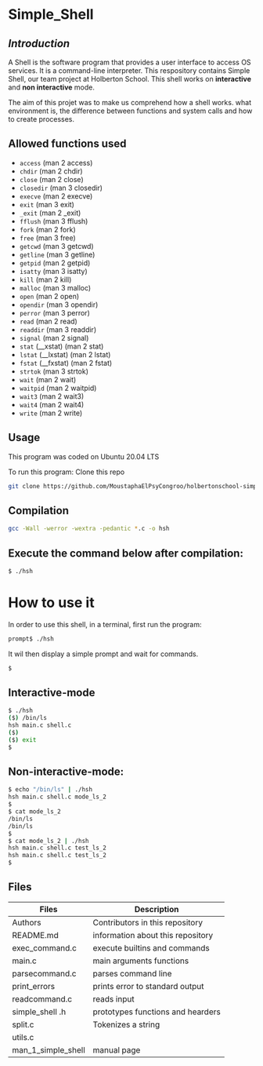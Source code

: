 # Simple_Shell

## _Introduction_

A Shell is the software program that provides a user interface to access OS services. It is a command-line interpreter. This respository contains Simple Shell, our team project at Holberton School. This shell works on **interactive** and **non interactive** mode.

The aim of this projet was to make us comprehend how a shell works. what environment is, the difference between functions and system calls and how to create processes.

## Allowed functions used

*   `access` (man 2 access)
*   `chdir` (man 2 chdir)
*   `close` (man 2 close)
*   `closedir` (man 3 closedir)
*   `execve` (man 2 execve)
*   `exit` (man 3 exit)
*   `_exit` (man 2 _exit)
*   `fflush` (man 3 fflush)
*   `fork` (man 2 fork)
*   `free` (man 3 free)
*   `getcwd` (man 3 getcwd)
*   `getline` (man 3 getline)
*   `getpid` (man 2 getpid)
*   `isatty` (man 3 isatty)
*   `kill` (man 2 kill)
*   `malloc` (man 3 malloc)
*   `open` (man 2 open)
*   `opendir` (man 3 opendir)
*   `perror` (man 3 perror)
*   `read` (man 2 read)
*   `readdir` (man 3 readdir)
*   `signal` (man 2 signal)
*   `stat` (__xstat) (man 2 stat)
*   `lstat` (__lxstat) (man 2 lstat)
*   `fstat` (__fxstat) (man 2 fstat)
*   `strtok` (man 3 strtok)
*   `wait` (man 2 wait)
*   `waitpid` (man 2 waitpid)
*   `wait3` (man 2 wait3)
*   `wait4` (man 2 wait4)
*   `write` (man 2 write)


## Usage
This program was coded on Ubuntu 20.04 LTS

To run this program:
Clone this repo

```sh
git clone https://github.com/MoustaphaElPsyCongroo/holbertonschool-simple_shell.git
```
## Compilation

```sh
gcc -Wall -werror -wextra -pedantic *.c -o hsh
```

## Execute the command below after compilation:

```sh
$ ./hsh
```
# How to use it 
In order to use this shell, in a terminal, first run the program:
```sh
prompt$ ./hsh
```
It wil then display a simple prompt and wait for commands.
```sh
$
```

## Interactive-mode

```sh
$ ./hsh
($) /bin/ls
hsh main.c shell.c
($)
($) exit
$
```
## Non-interactive-mode:

```sh
$ echo "/bin/ls" | ./hsh
hsh main.c shell.c mode_ls_2
$
$ cat mode_ls_2
/bin/ls
/bin/ls
$
$ cat mode_ls_2 | ./hsh
hsh main.c shell.c test_ls_2
hsh main.c shell.c test_ls_2
$
```
## Files
| Files | Description |
| ----- | ----------- |
| Authors |Contributors in this repository |
| README.md | information about this repository |
| exec_command.c| execute builtins and commands |
| main.c | main arguments functions |
| parsecommand.c | parses command line |
| print_errors | prints error to standard output |
| readcommand.c | reads input
| simple_shell .h | prototypes functions and hearders |
| split.c | Tokenizes a string |
|utils.c | 
|man_1_simple_shell | manual page |

